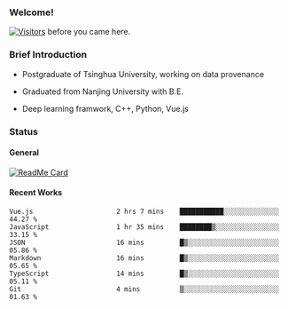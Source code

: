 ### Welcome!

[![Visitors](https://visitor-badge.laobi.icu/badge?page_id=HermitSun.HermitSun)]() before you came here.

### Brief Introduction

- Postgraduate of Tsinghua University, working on data provenance

- Graduated from Nanjing University with B.E.

- Deep learning framwork, C++, Python, Vue.js

### Status

#### General

[![ReadMe Card](https://github-readme-stats.hermitsun.vercel.app/api?username=HermitSun&count_private=true&show_icons=true)]()

#### Recent Works

<!--START_SECTION:waka-->

```text
Vue.js                     2 hrs 7 mins    ███████████░░░░░░░░░░░░░░   44.27 %
JavaScript                 1 hr 35 mins    ████████▒░░░░░░░░░░░░░░░░   33.15 %
JSON                       16 mins         █▒░░░░░░░░░░░░░░░░░░░░░░░   05.86 %
Markdown                   16 mins         █▒░░░░░░░░░░░░░░░░░░░░░░░   05.65 %
TypeScript                 14 mins         █▒░░░░░░░░░░░░░░░░░░░░░░░   05.11 %
Git                        4 mins          ▒░░░░░░░░░░░░░░░░░░░░░░░░   01.63 %
```

<!--END_SECTION:waka-->
